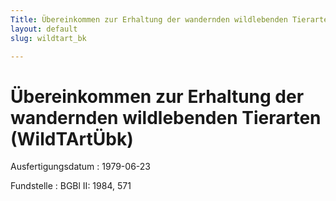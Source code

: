 ```yaml
---
Title: Übereinkommen zur Erhaltung der wandernden wildlebenden Tierarten
layout: default
slug: wildtart_bk

---
```


# Übereinkommen zur Erhaltung der wandernden wildlebenden Tierarten (WildTArtÜbk)

Ausfertigungsdatum
:   1979-06-23

Fundstelle
:   BGBl II: 1984, 571

